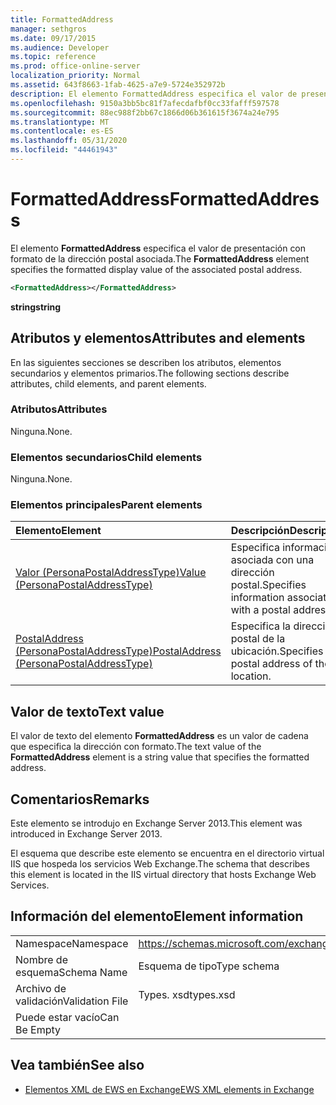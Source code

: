 ```yaml
---
title: FormattedAddress
manager: sethgros
ms.date: 09/17/2015
ms.audience: Developer
ms.topic: reference
ms.prod: office-online-server
localization_priority: Normal
ms.assetid: 643f8663-1fab-4625-a7e9-5724e352972b
description: El elemento FormattedAddress especifica el valor de presentación con formato de la dirección postal asociada.
ms.openlocfilehash: 9150a3bb5bc81f7afecdafbf0cc33fafff597578
ms.sourcegitcommit: 88ec988f2bb67c1866d06b361615f3674a24e795
ms.translationtype: MT
ms.contentlocale: es-ES
ms.lasthandoff: 05/31/2020
ms.locfileid: "44461943"
---
```

# <a name="formattedaddress"></a><span data-ttu-id="7d2e0-103">FormattedAddress</span><span class="sxs-lookup"><span data-stu-id="7d2e0-103">FormattedAddress</span></span>

<span data-ttu-id="7d2e0-104">El elemento **FormattedAddress** especifica el valor de presentación con formato de la dirección postal asociada.</span><span class="sxs-lookup"><span data-stu-id="7d2e0-104">The **FormattedAddress** element specifies the formatted display value of the associated postal address.</span></span> 
  
```XML
<FormattedAddress></FormattedAddress>
```

 <span data-ttu-id="7d2e0-105">**string**</span><span class="sxs-lookup"><span data-stu-id="7d2e0-105">**string**</span></span>
## <a name="attributes-and-elements"></a><span data-ttu-id="7d2e0-106">Atributos y elementos</span><span class="sxs-lookup"><span data-stu-id="7d2e0-106">Attributes and elements</span></span>

<span data-ttu-id="7d2e0-107">En las siguientes secciones se describen los atributos, elementos secundarios y elementos primarios.</span><span class="sxs-lookup"><span data-stu-id="7d2e0-107">The following sections describe attributes, child elements, and parent elements.</span></span>
  
### <a name="attributes"></a><span data-ttu-id="7d2e0-108">Atributos</span><span class="sxs-lookup"><span data-stu-id="7d2e0-108">Attributes</span></span>

<span data-ttu-id="7d2e0-109">Ninguna.</span><span class="sxs-lookup"><span data-stu-id="7d2e0-109">None.</span></span>
  
### <a name="child-elements"></a><span data-ttu-id="7d2e0-110">Elementos secundarios</span><span class="sxs-lookup"><span data-stu-id="7d2e0-110">Child elements</span></span>

<span data-ttu-id="7d2e0-111">Ninguna.</span><span class="sxs-lookup"><span data-stu-id="7d2e0-111">None.</span></span>
  
### <a name="parent-elements"></a><span data-ttu-id="7d2e0-112">Elementos principales</span><span class="sxs-lookup"><span data-stu-id="7d2e0-112">Parent elements</span></span>

|<span data-ttu-id="7d2e0-113">**Elemento**</span><span class="sxs-lookup"><span data-stu-id="7d2e0-113">**Element**</span></span>|<span data-ttu-id="7d2e0-114">**Descripción**</span><span class="sxs-lookup"><span data-stu-id="7d2e0-114">**Description**</span></span>|
|:-----|:-----|
|[<span data-ttu-id="7d2e0-115">Valor (PersonaPostalAddressType)</span><span class="sxs-lookup"><span data-stu-id="7d2e0-115">Value (PersonaPostalAddressType)</span></span>](value-personapostaladdresstype.md) <br/> |<span data-ttu-id="7d2e0-116">Especifica información asociada con una dirección postal.</span><span class="sxs-lookup"><span data-stu-id="7d2e0-116">Specifies information associated with a postal address.</span></span>  <br/> |
|[<span data-ttu-id="7d2e0-117">PostalAddress (PersonaPostalAddressType)</span><span class="sxs-lookup"><span data-stu-id="7d2e0-117">PostalAddress (PersonaPostalAddressType)</span></span>](postaladdress-personapostaladdresstype.md) <br/> |<span data-ttu-id="7d2e0-118">Especifica la dirección postal de la ubicación.</span><span class="sxs-lookup"><span data-stu-id="7d2e0-118">Specifies the postal address of the location.</span></span>  <br/> |
   
## <a name="text-value"></a><span data-ttu-id="7d2e0-119">Valor de texto</span><span class="sxs-lookup"><span data-stu-id="7d2e0-119">Text value</span></span>

<span data-ttu-id="7d2e0-120">El valor de texto del elemento **FormattedAddress** es un valor de cadena que especifica la dirección con formato.</span><span class="sxs-lookup"><span data-stu-id="7d2e0-120">The text value of the **FormattedAddress** element is a string value that specifies the formatted address.</span></span> 
  
## <a name="remarks"></a><span data-ttu-id="7d2e0-121">Comentarios</span><span class="sxs-lookup"><span data-stu-id="7d2e0-121">Remarks</span></span>

<span data-ttu-id="7d2e0-122">Este elemento se introdujo en Exchange Server 2013.</span><span class="sxs-lookup"><span data-stu-id="7d2e0-122">This element was introduced in Exchange Server 2013.</span></span>
  
<span data-ttu-id="7d2e0-123">El esquema que describe este elemento se encuentra en el directorio virtual IIS que hospeda los servicios Web Exchange.</span><span class="sxs-lookup"><span data-stu-id="7d2e0-123">The schema that describes this element is located in the IIS virtual directory that hosts Exchange Web Services.</span></span>
  
## <a name="element-information"></a><span data-ttu-id="7d2e0-124">Información del elemento</span><span class="sxs-lookup"><span data-stu-id="7d2e0-124">Element information</span></span>

|||
|:-----|:-----|
|<span data-ttu-id="7d2e0-125">Namespace</span><span class="sxs-lookup"><span data-stu-id="7d2e0-125">Namespace</span></span>  <br/> |https://schemas.microsoft.com/exchange/services/2006/types  <br/> |
|<span data-ttu-id="7d2e0-126">Nombre de esquema</span><span class="sxs-lookup"><span data-stu-id="7d2e0-126">Schema Name</span></span>  <br/> |<span data-ttu-id="7d2e0-127">Esquema de tipo</span><span class="sxs-lookup"><span data-stu-id="7d2e0-127">Type schema</span></span>  <br/> |
|<span data-ttu-id="7d2e0-128">Archivo de validación</span><span class="sxs-lookup"><span data-stu-id="7d2e0-128">Validation File</span></span>  <br/> |<span data-ttu-id="7d2e0-129">Types. xsd</span><span class="sxs-lookup"><span data-stu-id="7d2e0-129">types.xsd</span></span>  <br/> |
|<span data-ttu-id="7d2e0-130">Puede estar vacío</span><span class="sxs-lookup"><span data-stu-id="7d2e0-130">Can Be Empty</span></span>  <br/> ||
   
## <a name="see-also"></a><span data-ttu-id="7d2e0-131">Vea también</span><span class="sxs-lookup"><span data-stu-id="7d2e0-131">See also</span></span>



- [<span data-ttu-id="7d2e0-132">Elementos XML de EWS en Exchange</span><span class="sxs-lookup"><span data-stu-id="7d2e0-132">EWS XML elements in Exchange</span></span>](ews-xml-elements-in-exchange.md)

